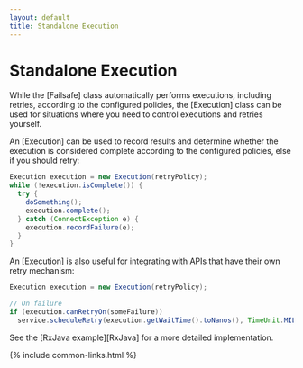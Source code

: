 ```yaml
---
layout: default
title: Standalone Execution
---
```


# Standalone Execution

While the [Failsafe] class automatically performs executions, including retries, according to the configured policies, the [Execution] class can be used for situations where you need to control executions and retries yourself. 

An [Execution] can be used to record results and determine whether the execution is considered complete according to the configured policies, else if you should retry:

```java
Execution execution = new Execution(retryPolicy);
while (!execution.isComplete()) {
  try {
    doSomething();
    execution.complete();
  } catch (ConnectException e) {
    execution.recordFailure(e);
  }
}
```

An [Execution] is also useful for integrating with APIs that have their own retry mechanism:

```java
Execution execution = new Execution(retryPolicy);

// On failure
if (execution.canRetryOn(someFailure))
  service.scheduleRetry(execution.getWaitTime().toNanos(), TimeUnit.MILLISECONDS);
```

See the [RxJava example][RxJava] for a more detailed implementation.

{% include common-links.html %}